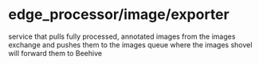 # edge_processor/image/exporter
service that pulls fully processed, annotated images from the images exchange and pushes them
to the images queue where the images shovel will forward them to Beehive
